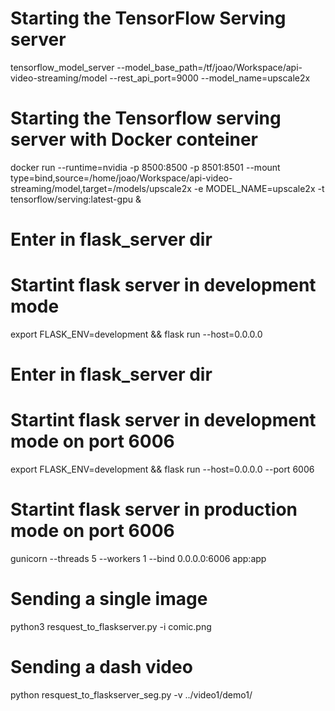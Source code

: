# Starting the TensorFlow Serving server
tensorflow_model_server --model_base_path=/tf/joao/Workspace/api-video-streaming/model --rest_api_port=9000 --model_name=upscale2x

# Starting the Tensorflow serving server with Docker conteiner
docker run --runtime=nvidia -p 8500:8500 -p 8501:8501 --mount type=bind,source=/home/joao/Workspace/api-video-streaming/model,target=/models/upscale2x -e MODEL_NAME=upscale2x -t tensorflow/serving:latest-gpu &


# Enter in flask_server dir
# Startint flask server in development mode
export FLASK_ENV=development && flask run --host=0.0.0.0

# Enter in flask_server dir
# Startint flask server in development mode on port 6006
export FLASK_ENV=development && flask run --host=0.0.0.0 --port 6006

# Startint flask server in production mode on port 6006
gunicorn --threads 5 --workers 1 --bind 0.0.0.0:6006 app:app

# Sending a single image 
python3 resquest_to_flaskserver.py -i comic.png

# Sending a dash video 
python resquest_to_flaskserver_seg.py -v ../video1/demo1/
